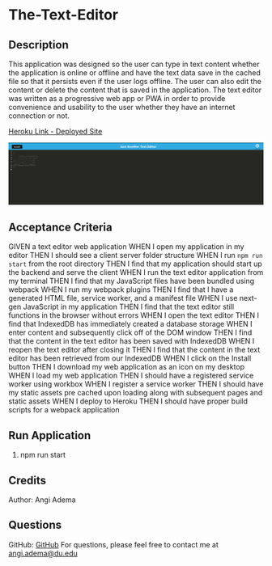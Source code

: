 # The-Text-Editor

## Description

This application was designed so the user can type in text content whether the application is online or offline and have the text data save in the cached file so that it persists even if the user logs offline. The user can also edit the content or delete the content that is saved in the application. The text editor was written as a progressive web app or PWA in order to provide convenience and usability to the user whether they have an internet connection or not.

[Heroku Link - Deployed Site](https://angi-text-editor.herokuapp.com/)

![The-Text-Editor Screenshot](textEditorSS.png)

## Acceptance Criteria

GIVEN a text editor web application
WHEN I open my application in my editor
THEN I should see a client server folder structure
WHEN I run `npm run start` from the root directory
THEN I find that my application should start up the backend and serve the client
WHEN I run the text editor application from my terminal
THEN I find that my JavaScript files have been bundled using webpack
WHEN I run my webpack plugins
THEN I find that I have a generated HTML file, service worker, and a manifest file
WHEN I use next-gen JavaScript in my application
THEN I find that the text editor still functions in the browser without errors
WHEN I open the text editor
THEN I find that IndexedDB has immediately created a database storage
WHEN I enter content and subsequently click off of the DOM window
THEN I find that the content in the text editor has been saved with IndexedDB
WHEN I reopen the text editor after closing it
THEN I find that the content in the text editor has been retrieved from our IndexedDB
WHEN I click on the Install button
THEN I download my web application as an icon on my desktop
WHEN I load my web application
THEN I should have a registered service worker using workbox
WHEN I register a service worker
THEN I should have my static assets pre cached upon loading along with subsequent pages and static assets
WHEN I deploy to Heroku
THEN I should have proper build scripts for a webpack application

## Run Application

1. npm run start

## Credits

Author: Angi Adema

## Questions

GitHub: [GitHub](https://github.com/Angi-Adema)
For questions, please feel free to contact me at angi.adema@du.edu
